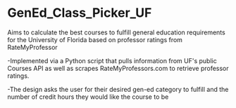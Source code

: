 # GenEd_Class_Picker_UF
Aims to calculate the best courses to fulfill general education requirements for the University of Florida based on professor ratings from RateMyProfessor

-Implemented via a Python script that pulls information from UF's public Courses API as well as scrapes RateMyProfessors.com to retrieve professor ratings.

-The design asks the user for their desired gen-ed category to fulfill and the number of credit hours they would like the course to be
